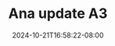 --- 
title: "Ana update A3"
description: "streaming   Ana update A3 telegram durasi panjang terbaru"
date: 2024-10-21T16:58:22-08:00
file_code: "lbd0dgshq09s"
draft: false
cover: "g5qxqbg4yv988nlf.jpg"
tags: ["Ana", "update", "bokep-indo", "bokep-viral", "bokep-ig"]
length: 122
fld_id: "1482777"
foldername: "Ana update"
categories: ["Ana update"]
views: 0
---